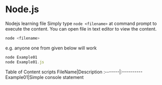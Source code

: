 Node.js
=======

Nodejs learning file
Simply type `node <filename>` at command prompt to execute the content. You can open file in text editor to view the content.
```javascript
node <filename>
```
e.g. anyone one from given below will work
```javascript
node Example01
node Example01.js
```

Table of Content
scripts
FileName|Description
:-------|:----------
Example01|Simple console statement